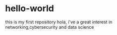 # hello-world
this is my first repository
hola, i've a great interest in networking,cybersecurity and data science
